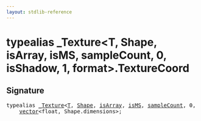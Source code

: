 ```yaml
---
layout: stdlib-reference
---
```


# typealias \_Texture\<T, Shape, isArray, isMS, sampleCount, 0, isShadow, 1, format\>\.TextureCoord

## Signature

<pre>
<span class='code_keyword'>typealias</span> <a href="/stdlib-reference/types/Texture/index" class="code_type">_Texture</a>&lt;<a href="/stdlib-reference/types/Texture/index#typeparam-T" class="code_type">T</a>, <a href="/stdlib-reference/types/Texture/index#typeparam-Shape" class="code_type">Shape</a>, <a href="/stdlib-reference/types/Texture/index#typeparam-isArray" class="code_var">isArray</a>, <a href="/stdlib-reference/types/Texture/index#typeparam-isMS" class="code_var">isMS</a>, <a href="/stdlib-reference/types/Texture/index#typeparam-sampleCount" class="code_var">sampleCount</a>, 0, <a href="/stdlib-reference/types/Texture/index#typeparam-isShadow" class="code_var">isShadow</a>, 1, <a href="/stdlib-reference/types/Texture/index#typeparam-format" class="code_var">format</a>&gt;.<a href="/stdlib-reference/types/Texture/TextureCoord" class="code_type">TextureCoord</a> = 
    <a href="/stdlib-reference/types/vector/index" class="code_type">vector</a>&lt;float, Shape.dimensions&gt;;
</pre>

